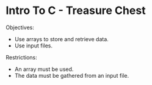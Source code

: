 # Intro To C - Treasure Chest

Objectives:
- Use arrays to store and retrieve data.
- Use input files.

Restrictions:
- An array must be used.
- The data must be gathered from an input file.
